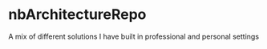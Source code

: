 # nbArchitectureRepo
A mix of different solutions I have built in professional and personal settings
